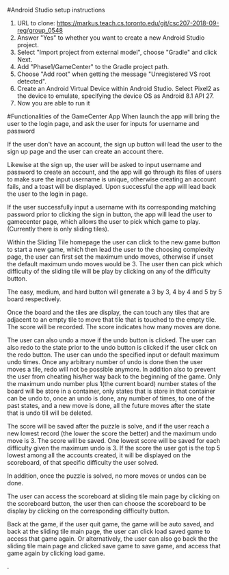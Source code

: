 #Android Studio setup instructions
1. URL to clone: https://markus.teach.cs.toronto.edu/git/csc207-2018-09-reg/group_0548
2. Answer "Yes" to whether you want to create a new Android Studio project.
3. Select "Import project from external model", choose "Gradle" and click Next.
4. Add "Phase1/GameCenter" to the Gradle project path.
5. Choose "Add root" when getting the message "Unregistered VS root detected".
6. Create an Android Virtual Device within Android Studio. Select Pixel2 as the device to emulate,
specifying the device OS as Android 8.1 API 27.
7. Now you are able to run it


#Functionalities of the GameCenter App
When launch the app will bring the user to the login page, and ask the user for inputs
for username and password

If the user don't have an account, the sign up button will lead the user to the sign up
page and the user can create an account there.

Likewise at the sign up, the user will be asked to input username and password to create
an account, and the app will go through its files of users to make sure the input username
is unique, otherwise creating an account fails, and a toast will be displayed. Upon
successful the app will lead back the user to the login in page.

If the user successfully input a username with its corresponding matching password prior
to clicking the sign in button, the app will lead the user to gamecenter page, which allows
the user to pick which game to play. (Currently there is only sliding tiles).

Within the Sliding Tile homepage the user can click to the new game button to start a new
game, which then lead the user to the choosing complexity page, the user can first set the
maximum undo moves, otherwise if unset the default maximum undo moves would be 3. The user
then can pick which difficulty of the sliding tile will be play by clicking on any of the
difficulty button.

The easy, medium, and hard button will generate a 3 by 3, 4 by 4 and 5 by 5 board respectively.

Once the board and the tiles are display, the can touch any tiles that are adjacent to an empty
tile to move that tile that is touched to the empty tile. The score will be recorded. The score
indicates how many moves are done.

The user can also undo a move if the undo button is clicked. The user can also redo to the state
prior to the undo button is clicked if the user click on the redo button. The user can undo the
specified input or default maximum undo times. Once any arbitrary number of undo is done then
the user moves a tile, redo will not be possible anymore. In addition also to prevent the user
from cheating his/her way back to the beginning of the game. Only the maximum undo number plus
1(the current board) number states of the board will be store in a container, only states that
is store in that container can be undo to, once an undo is done, any number of times, to one of
the past states, and a new move is done, all the future moves after the state that is undo till
will be deleted.

The score will be saved after the puzzle is solve, and if the user reach a new lowest record
(the lower the score the better) and the maximum undo move is 3. The score will be saved. One
lowest score will be saved for each difficulty given the maximum undo is 3. If the score the
user got is the top 5 lowest among all the accounts created, it will be displayed on the
scoreboard, of that specific difficulty the user solved.

In addition, once the puzzle is solved, no more moves or undos can be done.

The user can access the scoreboard at sliding tile main page by clicking on the scoreboard
button, the user then can choose the scoreboard to be display by clicking on the corresponding
difficulty button.

Back at the game, if the user quit game, the game will be auto saved, and back at the sliding
tile main page, the user can click load saved game to access that game again. Or alternatively,
the user can also go back the the sliding tile main page and clicked save game to save game,
and access that game again by clicking load game.









.